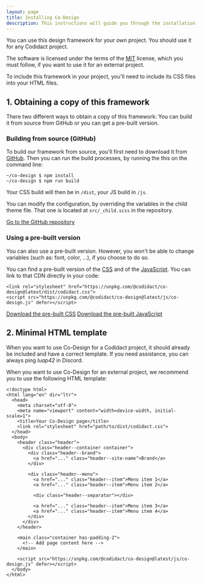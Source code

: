 ```yaml
---
layout: page
title: Installing Co-Design
description: This instructions will guide you through the installation of Co-Design.
---
```


You can use this design framework for your own project. You should use it for any Codidact project.

The software is licensed under the terms of the [MIT](https://choosealicense.com/licenses/mit/) license, which you must follow, if you want to use it for an external project.

To include this framework in your project, you'll need to include its CSS files into your HTML files.

## 1. Obtaining a copy of this framework

There two different ways to obtain a copy of this framework: You can build it from source from GitHub or you can get a pre-built version.

### Building from source (GitHub)

To build our framework from source, you'll first need to download it from [GitHub](https://github.com/Codidact/Co-Design). Then you can run the build processes, by running the this on the command line:

```
~/co-design $ npm install
~/co-design $ npm run build
```

Your CSS build will then be in `/dist`, your JS build in `/js`.

You can modify the configuration, by overriding the variables in the child theme file. That one is located at `src/_child.scss` in the repository.

<a href="https://github.com/codidact/co-design" class="button">Go to the GitHub repository</a>

### Using a pre-built version

You can also use a pre-built version. However, you won't be able to change variables (such as: font, color, ...), if you choose to do so.

You can find a pre-built version of the <a href="https://unpkg.com/@codidact/co-design@latest/dist/codidact.css">CSS</a> and of the <a href="https://unpkg.com/@codidact/co-design@latest/js/co-design.js">JavaScript</a>. You can link to that CDN directly in your code:

```
<link rel="stylesheet" href="https://unpkg.com/@codidact/co-design@latest/dist/codidact.css">
<script src="https://unpkg.com/@codidact/co-design@latest/js/co-design.js" defer></script>
```

<a href="https://unpkg.com/@codidact/co-design@latest/dist/codidact.css" class="button" download="codidact.css">Download the pre-built CSS</a>
<a href="https://unpkg.com/@codidact/co-design@latest/js/co-design.js" class="button" download="codidact.css">Download the pre-built JavaScript</a>


## 2. Minimal HTML template

When you want to use Co-Design for a Codidact project, it should already be included and have a correct template. If you need assistance, you can always ping *luap42* in Discord.

When you want to use Co-Design for an external project, we recommend you to use the following HTML template:

```
<!doctype html>
<html lang="en" dir="ltr">
  <head>
    <meta charset="utf-8">
    <meta name="viewport" content="width=device-width, initial-scale=1">
    <title>Your Co-Design page</title>
    <link rel="stylesheet" href="path/to/dist/codidact.css">
  </head>
  <body>
    <header class="header">
      <div class="header--container container">
        <div class="header--brand">
          <a href="..." class="header--site-name">Brand</a>
        </div>

        <div class="header--menu">
          <a href="..." class="header--item">Menu item 1</a>
          <a href="..." class="header--item">Menu item 2</a>

          <div class="header--separator"></div>

          <a href="..." class="header--item">Menu item 3</a>
          <a href="..." class="header--item">Menu item 4</a>
        </div>
      </div>
    </header>

    <main class="container has-padding-2">
      <!-- Add page content here -->
    </main>

    <script src="https://unpkg.com/@codidact/co-design@latest/js/co-design.js" defer></script>
  </body>
</html>
```